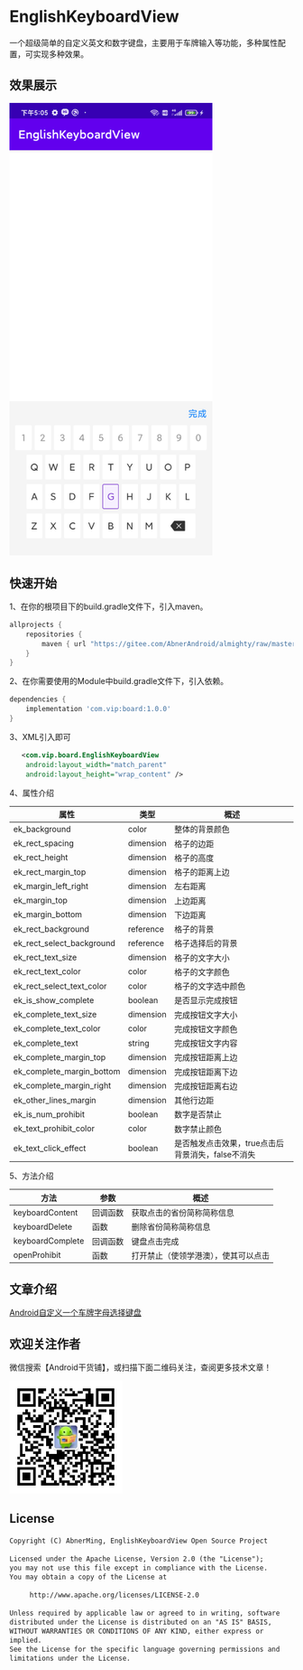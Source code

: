 # EnglishKeyboardView
一个超级简单的自定义英文和数字键盘，主要用于车牌输入等功能，多种属性配置，可实现多种效果。

## 效果展示

<img src="image/board.png" width="360px" />

## 快速开始

1、在你的根项目下的build.gradle文件下，引入maven。

```groovy
allprojects {
    repositories {
        maven { url "https://gitee.com/AbnerAndroid/almighty/raw/master" }
    }
}
```
2、在你需要使用的Module中build.gradle文件下，引入依赖。

```groovy
dependencies {
    implementation 'com.vip:board:1.0.0'
}
```
3、XML引入即可

```xml
   <com.vip.board.EnglishKeyboardView
    android:layout_width="match_parent"
    android:layout_height="wrap_content" />

```

4、属性介绍

| 属性                            | 类型        | 概述                            |
| ----------------------------- | --------- | ----------------------------- |
| ek\_background                | color     | 整体的背景颜色                       |
| ek\_rect\_spacing             | dimension | 格子的边距                         |
| ek\_rect\_height              | dimension | 格子的高度                         |
| ek\_rect\_margin\_top         | dimension | 格子的距离上边                       |
| ek\_margin\_left\_right       | dimension | 左右距离                          |
| ek\_margin\_top               | dimension | 上边距离                          |
| ek\_margin\_bottom            | dimension | 下边距离                          |
| ek\_rect\_background          | reference | 格子的背景                         |
| ek\_rect\_select\_background  | reference | 格子选择后的背景                      |
| ek\_rect\_text\_size          | dimension | 格子的文字大小                       |
| ek\_rect\_text\_color         | color     | 格子的文字颜色                       |
| ek\_rect\_select\_text\_color | color     | 格子的文字选中颜色                     |
| ek\_is\_show\_complete        | boolean   | 是否显示完成按钮                      |
| ek\_complete\_text\_size      | dimension | 完成按钮文字大小                      |
| ek\_complete\_text\_color     | color     | 完成按钮文字颜色                      |
| ek\_complete\_text            | string    | 完成按钮文字内容                      |
| ek\_complete\_margin\_top     | dimension | 完成按钮距离上边                      |
| ek\_complete\_margin\_bottom  | dimension | 完成按钮距离下边                      |
| ek\_complete\_margin\_right   | dimension | 完成按钮距离右边                      |
| ek\_other\_lines\_margin      | dimension | 其他行边距                         |
| ek\_is\_num\_prohibit         | boolean   | 数字是否禁止                        |
| ek\_text\_prohibit\_color     | color     | 数字禁止颜色                        |
| ek\_text\_click\_effect       | boolean   | 是否触发点击效果，true点击后背景消失，false不消失 |

5、方法介绍

| 方法 | 参数 | 概述                 |
|  ----  |----|--------------------|
| keyboardContent | 回调函数 | 获取点击的省份简称简称信息      |
| keyboardDelete | 函数 | 删除省份简称简称信息         |
| keyboardComplete | 回调函数 | 键盘点击完成             |
| openProhibit | 函数 | 打开禁止（使领学港澳），使其可以点击 |


## 文章介绍

[Android自定义一个车牌字母选择键盘](https://juejin.cn/spost/7241114001323638839)

## 欢迎关注作者

微信搜索【Android干货铺】，或扫描下面二维码关注，查阅更多技术文章！

<img src="image/abner.jpg" width="200px" />

## License

```
Copyright (C) AbnerMing, EnglishKeyboardView Open Source Project

Licensed under the Apache License, Version 2.0 (the "License");
you may not use this file except in compliance with the License.
You may obtain a copy of the License at

     http://www.apache.org/licenses/LICENSE-2.0

Unless required by applicable law or agreed to in writing, software
distributed under the License is distributed on an "AS IS" BASIS,
WITHOUT WARRANTIES OR CONDITIONS OF ANY KIND, either express or implied.
See the License for the specific language governing permissions and
limitations under the License.
```